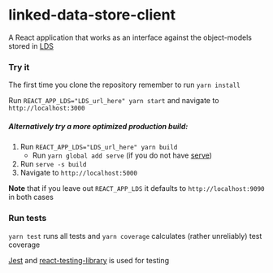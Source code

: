 # linked-data-store-client
A React application that works as an interface against the object-models stored in 
[LDS](https://github.com/statisticsnorway/linked-data-store-documentation)

### Try it
The first time you clone the repository remember to run `yarn install`

Run `REACT_APP_LDS="LDS_url_here" yarn start` and navigate to `http://localhost:3000`

##### Alternatively try a more optimized production build:
1. Run `REACT_APP_LDS="LDS_url_here" yarn build`
    * Run `yarn global add serve` (if you do not have [serve](https://github.com/zeit/serve/))
3. Run `serve -s build`
4. Navigate to `http://localhost:5000`

**Note** that if you leave out `REACT_APP_LDS` it defaults to `http://localhost:9090` in both cases

### Run tests
`yarn test` runs all tests and `yarn coverage` calculates (rather unreliably) test coverage

[Jest](https://jestjs.io/docs/en/tutorial-react) and 
[react-testing-library](https://github.com/kentcdodds/react-testing-library) is used for testing
